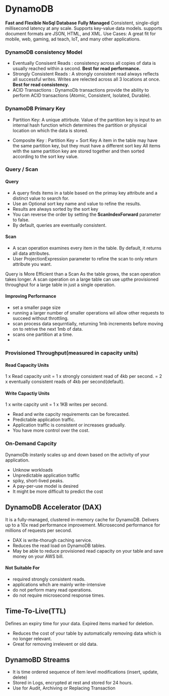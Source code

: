 # DynamoDB
**Fast and Flexible NoSql Database**
**Fully Managed**
Consistent, single-digit millisecond latency at any scale. 
Supports key-value data models. supports document formats are JSON, HTML, and XML.
Use Cases: A great fit for mobile, web, gaming, ad teach, IoT, and many other applications.


### DynamoDB consistency Model
* Eventually Consisent Reads : consistency across all copies of data is usually reached within a second. **Best for read performance.**
* Strongly Consistent Reads : A strongly consistent read always reflects all successful writes. Writes are relected across all 3 locations at once. **Best for read consistency.**
* ACID Transactions : DynamoDb transactions provide the ability to perform ACID transactions (Atomic, Consistent, Isolated, Durable).


### DynamoDB Primary Key

* Partition Key: A unique attirbute. Value of the partition key is input to an internal hash function which determines the partition or physical location on which the data is stored.

* Composite Key : Partition Key + Sort Key
A item in the table may have the same partition key, but they must have a different sort key
All items with the same partition key are stored together and then sorted according to the sort key value.


### Query / Scan
#### Query 
* A query finds items in a table based on the primay key attribute and a distinct value to search for.
* Use an Optional sort key name and value to refine the results.
* Results are always sorted by the sort key
* You can reverse the order by setting the **ScanIndexForward** parameter to false.
* By default, queries are eventually consistent.

#### Scan
* A scan operation examines every item in the table. By default, it returns all data attributes.
* User ProjectionExpression parameter to refine the scan to only return attribute you want.


Query is More Efficient than a Scan
As the table grows, the scan operation takes longer.
A scan operation on a large table can use upthe provisioned throughput for a large table in just a single operation.
#### Improving Performance
* set a smaller page size
* running a larger number of smaller operations wil allow other requests to succeed without throttling.
* scan process data sequrntially, returning 1mb increments before moving on to retrive the next 1mb of data.
* scans one partition at a time.
*


### Provisioned Throughput(measured in capacity units)
#### Read Capacity Units
1 x Read capacity unit = 1 x strongly consistent read of 4kb per second.
                       = 2 x eventually consistent reads of 4kb per second(default).
#### Write Capactiy Units
1 x write capcity unit = 1 x 1KB writes per second.
* Read and write capcity requirements can be forecasted.
* Predictable application traffic.
* Application traffic is consistent or increases gradually.
* You have more control over the cost.

### On-Demand Capcity
DynamoDb instanly scales up and down based on the activity of your application.
* Unknow workloads
* Unpredictable application traffic
* spiky, short-lived peaks.
* A pay-per-use model is desired
* It might be more difficult to predict the cost

## DynamoDB Accelerator (DAX)
It is a fully-managed, clustered in-memory cache for DynamoDB.
Delivers up to a 10x read performance improvement. Microsecond performance for millions of requests per second.
* DAX is write-thorugh caching service.
* Reduces the read load on DynamoDB tables.
* May be able to reduce provisioned read capacity on your table and save money on your AWS bill.

#### Not Suitable For
* required strongly consistent reads.
* applications whch are mainly write-intensive
* do not perform many read operations.
* do not require microsecond response times.

## Time-To-Live(TTL)
Defines an expiry time for your data. Expired items marked for deletion.
* Reduces the cost of your table by automatically removing data which is no longer relevant.
* Great for removing irrelevent or old data.



## DynamoBD Streams
* It is time ordered sequence of item level modifications (insert, update, delete)
* Stored in Logs, encrypted at rest and stored for 24 hours.
* Use for Audit, Archiving or Replacing Transaction
